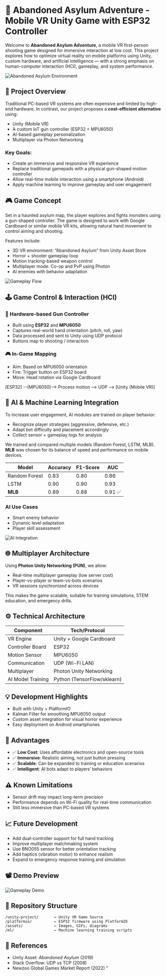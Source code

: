# 🧠 Abandoned Asylum Adventure - Mobile VR Unity Game with ESP32 Controller

Welcome to **Abandoned Asylum Adventure**, a mobile VR first-person shooting game designed for immersive interaction at low cost. This project explores how to optimize virtual reality on mobile platforms using Unity, custom hardware, and artificial intelligence — with a strong emphasis on human-computer interaction (HCI), gameplay, and system performance.

![Abandoned Asylum Environment](assets/asylum_map.jpg)

## 🎯 Project Overview

Traditional PC-based VR systems are often expensive and limited by high-end hardware. In contrast, our project proposes a **cost-efficient alternative** using:

- Unity (Mobile VR)
- A custom IoT gun controller (ESP32 + MPU6050)
- AI-based gameplay personalization
- Multiplayer via Photon Networking

### Key Goals:
- Create an immersive and responsive VR experience
- Replace traditional gamepads with a physical gun-shaped motion controller
- Allow real-time mobile interaction using a smartphone (Android)
- Apply machine learning to improve gameplay and user engagement

## 🎮 Game Concept

Set in a haunted asylum map, the player explores and fights monsters using a gun-shaped controller. The game is designed to work with Google Cardboard or similar mobile VR kits, allowing natural hand movement to control aiming and shooting.

Features include:
- 3D VR environment: “Abandoned Asylum” from Unity Asset Store
- Horror + shooter gameplay loop
- Motion tracking-based weapon control
- Multiplayer mode: Co-op and PvP using Photon
- AI enemies with behavior adaptation

![Gameplay Flow](assets/gameplay_flow.png)

## 🕹️ Game Control & Interaction (HCI)

### 🔫 Hardware-based Gun Controller
- Built using **ESP32** and **MPU6050**
- Captures real-world hand orientation (pitch, roll, yaw)
- Data processed and sent to Unity using UDP protocol
- Buttons map to shooting / interaction

### 🎮 In-Game Mapping
- Aim: Based on MPU6050 orientation
- Fire: Trigger button on ESP32 board
- Move: Head rotation via Google Cardboard

[ESP32] --(MPU6050)--> Process motion --> UDP --> [Unity (Mobile VR)]

## 🤖 AI & Machine Learning Integration

To increase user engagement, AI modules are trained on player behavior:

* Recognize player strategies (aggressive, defensive, etc.)
* Adapt bot difficulty and placement accordingly
* Collect sensor + gameplay logs for analysis

We trained and compared multiple models (Random Forest, LSTM, MLB). **MLB** was chosen for its balance of speed and performance on mobile devices.

| Model         | Accuracy | F1-Score | AUC    |
| ------------- | -------- | -------- | ------ |
| Random Forest | 0.83     | 0.80     | 0.86   |
| LSTM          | 0.90     | 0.90     | 0.93   |
| **MLB**       | 0.89     | 0.88     | 0.91 ✅ |

### AI Use Cases

* Smart enemy behavior
* Dynamic level adaptation
* Player skill assessment

![AI Integration](assets/ai_pipeline.png)

## 🌐 Multiplayer Architecture

Using **Photon Unity Networking (PUN)**, we allow:

* Real-time multiplayer gameplay (low server cost)
* Player-vs-player or team-vs-bots scenarios
* VR sessions synchronized across devices

This makes the game scalable, suitable for training simulations, STEM education, and emergency drills.

## ⚙️ Technical Architecture

| Component         | Tech/Protocol               |
| ----------------- | --------------------------- |
| VR Engine         | Unity + Google Cardboard    |
| Controller Board  | ESP32                       |
| Motion Sensor     | MPU6050                     |
| Communication     | UDP (Wi-Fi LAN)             |
| Multiplayer       | Photon Unity Networking     |
| AI Model Training | Python (TensorFlow/sklearn) |

## 💡 Development Highlights

* Built with Unity + PlatformIO
* Kalman Filter for smoothing MPU6050 output
* Custom asset integration for visual horror experience
* Easy deployment on Android smartphones

## 🚀 Advantages

* ✅ **Low Cost**: Uses affordable electronics and open-source tools
* ✅ **Immersive**: Realistic aiming, not just button pressing
* ✅ **Scalable**: Can be expanded to training or education scenarios
* ✅ **Intelligent**: AI bots adapt to players’ behaviors

## ⚠️ Known Limitations

* Sensor drift may impact long-term precision
* Performance depends on Wi-Fi quality for real-time communication
* Still less immersive than PC-based VR systems

## 📈 Future Development

* Add dual-controller support for full hand tracking
* Improve multiplayer matchmaking system
* Use BNO055 sensor for better orientation tracking
* Add haptics (vibration motor) to enhance realism
* Expand to emergency response training and simulation

## 📽️ Demo Preview

![Gameplay Demo](assets/demo.gif)


## 📂 Repository Structure

```
/unity-project/       ← Unity VR Game Source
/platformio/          ← ESP32 firmware using PlatformIO
/assets/              ← Images, GIFs, diagrams
/ml/                  ← Machine learning training scripts
```

## 🧩 References

* Unity Asset: *Abandoned Asylum* (2019)
* Stack Overflow: UDP vs TCP (2008)
* Newzoo Global Games Market Report (2022)
  "




